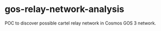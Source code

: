 # gos-relay-network-analysis
POC to discover possible cartel relay network in Cosmos GOS 3 network.
